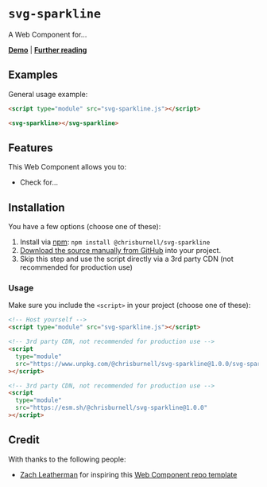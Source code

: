 # `svg-sparkline`

A Web Component for…

**[Demo](https://chrisburnell.github.io/svg-sparkline/demo.html)** | **[Further reading](https://chrisburnell.com/svg-sparkline/)**

## Examples

General usage example:

```html
<script type="module" src="svg-sparkline.js"></script>

<svg-sparkline></svg-sparkline>
```

## Features

This Web Component allows you to:

- Check for…

## Installation

You have a few options (choose one of these):

1. Install via [npm](https://www.npmjs.com/package/@chrisburnell/svg-sparkline): `npm install @chrisburnell/svg-sparkline`
1. [Download the source manually from GitHub](https://github.com/chrisburnell/svg-sparkline/releases) into your project.
1. Skip this step and use the script directly via a 3rd party CDN (not recommended for production use)

### Usage

Make sure you include the `<script>` in your project (choose one of these):

```html
<!-- Host yourself -->
<script type="module" src="svg-sparkline.js"></script>
```

```html
<!-- 3rd party CDN, not recommended for production use -->
<script
  type="module"
  src="https://www.unpkg.com/@chrisburnell/svg-sparkline@1.0.0/svg-sparkline.js"
></script>
```

```html
<!-- 3rd party CDN, not recommended for production use -->
<script
  type="module"
  src="https://esm.sh/@chrisburnell/svg-sparkline@1.0.0"
></script>
```

## Credit

With thanks to the following people:

- [Zach Leatherman](https://zachleat.com) for inspiring this [Web Component repo template](https://github.com/chrisburnell/svg-sparkline)
